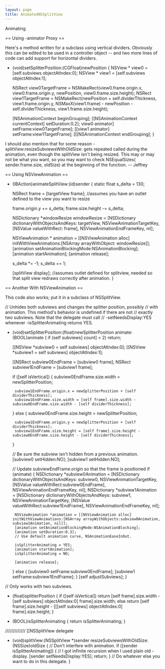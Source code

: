 ```yaml
---
layout: page
title: AnimatedNSSplitView
---
```


Animating



== Using     -animator Proxy ==

Here's a method written for a subclass using vertical dividers. Obviously this can be edited to be used in a controller object -- and two more lines of code can add support for horizontal dividers.

 - (void)setSplitterPosition:(CGFloat)newPosition
 {
     NSView * view0 = [self.subviews objectAtIndex:0];
     NSView * view1 = [self.subviews objectAtIndex:1];
     
     NSRect view0TargetFrame = NSMakeRect(view0.frame.origin.x, view0.frame.origin.y, newPosition, view0.frame.size.height);
     NSRect view1TargetFrame = NSMakeRect(newPosition + self.dividerThickness, view1.frame.origin.y, NSMaxX(view1.frame) - newPosition - self.dividerThickness, view1.frame.size.height);
     
     [NSAnimationContext beginGrouping];
     [[NSAnimationContext currentContext] setDuration:0.2];
     view0 animator] setFrame:view0TargetFrame];
     [[view1 animator] setFrame:view1TargetFrame];
     [[[NSAnimationContext endGrouping];
 }


I should also mention that for some reason -splitView:resizeSubviewsWithOldSize: gets repeated called during the animation, even though the splitView isn't being resized. This may or may not be what you want, so you may want to check NSEqualSizes( sender.frame.size, oldSize) at the beginning of the function.
-- Jeffrey



== Using NSViewAnimation ==

 - (IBAction)animateSplitView:(id)sender
 {
     static float s_delta = 130;
 
     NSRect frame = [targetView frame]; //assumes you have an outlet defined to the view you want to resize
  
     frame.origin.y += s_delta;
     frame.size.height -= s_delta;
 
     NSDictionary *windowResize windowResize = [NSDictionary dictionaryWithObjectsAndKeys:
         targetView, NSViewAnimationTargetKey, 
         [NSValue valueWithRect: frame],
         NSViewAnimationEndFrameKey,
         nil];
 
     NSViewAnimation * animation = [[NSViewAnimation alloc] initWithViewAnimations:[NSArray arrayWithObject: windowResize]];
     [animation setAnimationBlockingMode:NSAnimationBlocking];
     [animation startAnimation];
     [animation release];
 
     s_delta *= -1;
     s_delta += 1;
 
     [splitView display]; //assumes outlet defined for splitview, needed so that split view redraws correctly after animation.
 }




== Another With NSViewAnimation ==

This code also works; put it in a subclass of NSSplitView.

 // Unhides both subviews and changes the splitter position, possibly
 // with animation. This method's behavior is undefined if there are not
 // exactly two subviews. Note that the delegate must call
 // -setNeedsDisplay:YES whenever -isSplitterAnimating returns YES.
 
 - (void)setSplitterPosition:(float)newSplitterPosition animate:(BOOL)animate
 {
    if (self subviews] count] < 2)
        return;
 
    [[NSView *subview0 = self subviews] objectAtIndex:0];
    [[NSView *subview1 = self subviews] objectAtIndex:1];
 
    [[NSRect subview0EndFrame = [subview0 frame];
    NSRect subview1EndFrame = [subview1 frame];
 
    if ([self isVertical]) {
        subview0EndFrame.size.width = newSplitterPosition;
 
        subview1EndFrame.origin.x = newSplitterPosition + [self dividerThickness];
        subview1EndFrame.size.width = [self frame].size.width - subview0EndFrame.size.width - [self dividerThickness];
    } else {
        subview0EndFrame.size.height = newSplitterPosition;
 
        subview1EndFrame.origin.y = newSplitterPosition + [self dividerThickness];
        subview1EndFrame.size.height = [self frame].size.height - subview0EndFrame.size.height - [self dividerThickness];
    }
 
    // Be sure the subview isn't hidden from a previous animation.
    [subview0 setHidden:NO];
    [subview1 setHidden:NO];
 
    // Update subviewEndFrame.origin so that the frame is positioned
    if (animate) {
        NSDictionary *subview0Animation = [NSDictionary dictionaryWithObjectsAndKeys:
            subview0, NSViewAnimationTargetKey,
            [NSValue valueWithRect:subview0EndFrame], NSViewAnimationEndFrameKey, nil];
        NSDictionary *subview1Animation = [NSDictionary dictionaryWithObjectsAndKeys:
            subview1, NSViewAnimationTargetKey,
            [NSValue valueWithRect:subview1EndFrame], NSViewAnimationEndFrameKey, nil];
 
        NSViewAnimation *animation = [[NSViewAnimation alloc] initWithViewAnimations:[NSArray arrayWithObjects:subview0Animation, subview1Animation, nil]];
        [animation setAnimationBlockingMode:NSAnimationBlocking];
        [animation setDuration:0.3];
        // Use default animation curve, NSAnimationEaseInOut.
 
        isSplitterAnimating = YES;
        [animation startAnimation];
        isSplitterAnimating = NO;
 
        [animation release];
    } else {
        [subview0 setFrame:subview0EndFrame];
        [subview1 setFrame:subview1EndFrame];
    }
    [self adjustSubviews];
 }
 
 // Only works with two subviews.
 - (float)splitterPosition
 {
     if ([self isVertical])
         return [self frame].size.width - [self subviews] objectAtIndex:0] frame].size.width;
     else
         return [self frame].size.height - [[[self subviews] objectAtIndex:0] frame].size.height;
 }
 
 - (BOOL)isSplitterAnimating {
    return isSplitterAnimating;
 }
 
 ///////////// [[NSSplitView delegate
 
 - (void)splitView:(NSSplitView *)sender resizeSubviewsWithOldSize:(NSSize)oldSize {
    // Don't interfere with animation.
    if ([sender isSplitterAnimating]) {
        // I got infinite recursion when I used plain old -display.
        [sender setNeedsDisplay:YES];
        return;
    }
    // Do whatever else you want to do in this delegate.
 }


